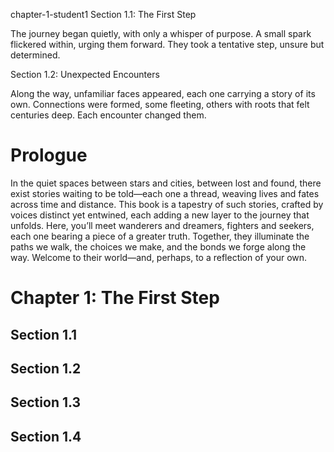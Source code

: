 chapter-1-student1
Section 1.1: The First Step

The journey began quietly, with only a whisper of purpose. A small spark flickered within, urging them forward. They took a tentative step, unsure but determined.

Section 1.2: Unexpected Encounters

Along the way, unfamiliar faces appeared, each one carrying a story of its own. Connections were formed, some fleeting, others with roots that felt centuries deep. Each encounter changed them.


# Prologue

In the quiet spaces between stars and cities, between lost and found, there exist stories waiting to be told—each one a thread, weaving lives and fates across time and distance. This book is a tapestry of such stories, crafted by voices distinct yet entwined, each adding a new layer to the journey that unfolds. Here, you’ll meet wanderers and dreamers, fighters and seekers, each one bearing a piece of a greater truth. Together, they illuminate the paths we walk, the choices we make, and the bonds we forge along the way. Welcome to their world—and, perhaps, to a reflection of your own.

# Chapter 1: The First Step

## Section 1.1

## Section 1.2

## Section 1.3

## Section 1.4
 